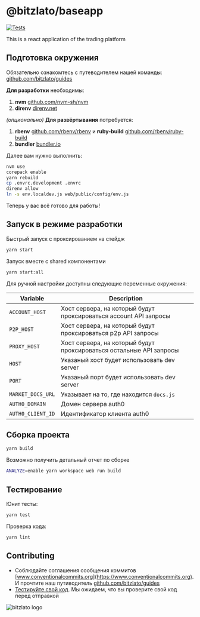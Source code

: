 # @bitzlato/baseapp

[![Tests](https://github.com/bitzlato/baseapp/actions/workflows/tests.yml/badge.svg)](https://github.com/bitzlato/baseapp/actions/workflows/tests.yml)

This is a react application of the trading platform

## Подготовка окружения

Обязательно ознакомтесь с путеводителем нашей команды: [github.com/bitzlato/guides](https://github.com/bitzlato/guides)

**Для разработки** необходимы:

1. **nvm** [github.com/nvm-sh/nvm](https://github.com/nvm-sh/nvm)
1. **direnv** [direnv.net](https://direnv.net/)

_(опционально)_ **Для развёртывания** потребуется:

1. **rbenv** [github.com/rbenv/rbenv](https://github.com/rbenv/rbenv) и **ruby-build** [github.com/rbenv/ruby-build](https://github.com/rbenv/ruby-build)
1. **bundler** [bundler.io](https://bundler.io/)

Далее вам нужно выполнить:

```sh
nvm use
corepack enable
yarn rebuild
cp .envrc.development .envrc
direnv allow
ln -s env.localdev.js web/public/config/env.js
```

Теперь у вас всё готово для работы!

## Запуск в режиме разработки

Быстрый запуск с проксированием на стейдж

```sh
yarn start
```

Запуск вместе с shared компонентами

```sh
yarn start:all
```

Для ручной настройки доступны следующие переменные окружения:

| Variable          | Description                                                         |
| ----------------- | ------------------------------------------------------------------- |
| `ACCOUNT_HOST`    | Хост сервера, на который будут проксироваться account API запросы   |
| `P2P_HOST`        | Хост сервера, на который будут проксироваться p2p API запросы       |
| `PROXY_HOST`      | Хост сервера, на который будут проксироваться остальные API запросы |
| `HOST`            | Указаный хост будет использовать dev server                         |
| `PORT`            | Указаный порт будет использовать dev server                         |
| `MARKET_DOCS_URL` | Указывает на то, где находится `docs.js`                            |
| `AUTH0_DOMAIN`    | Домен сервера auth0                                                 |
| `AUTH0_CLIENT_ID` | Идентификатор клиента auth0                                         |

## Сборка проекта

```sh
yarn build
```

Возможно получить детальный отчет по сборке

```sh
ANALYZE=enable yarn workspace web run build
```

## Тестирование

Юнит тесты:

```sh
yarn test
```

Проверка кода:

```sh
yarn lint
```

## Contributing

- Соблюдайте соглашения сообщения коммитов [www.conventionalcommits.org](https://www.conventionalcommits.org). И прочтите наш путиводитель [github.com/bitzlato/guides](https://github.com/bitzlato/guides#%D0%BA%D0%B0%D0%BA-%D0%BF%D1%80%D0%B0%D0%B2%D0%B8%D0%BB%D1%8C%D0%BD%D0%BE-%D0%B4%D0%B5%D0%BB%D0%B0%D1%82%D1%8C-commit-%D1%8B)
- [Тестируйте свой код](#Тестирование). Мы ожидаем, что вы проверите свой код перед отправкой

![bitzlato logo](https://bitzlato.com/wp-content/uploads/2020/12/logo.svg)
